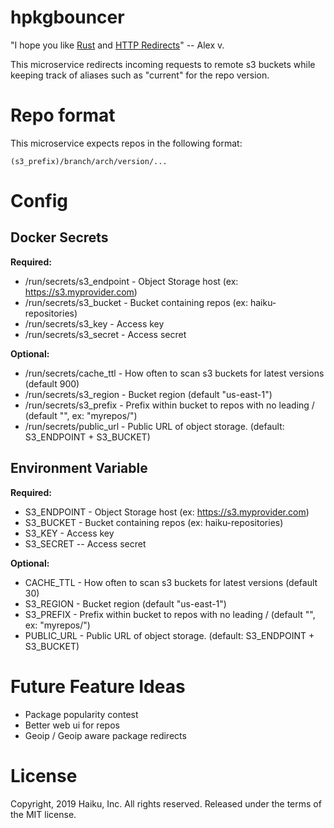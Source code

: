 # hpkgbouncer

"I hope you like [Rust](http://rust-lang.org) and [HTTP Redirects](https://en.wikipedia.org/wiki/URL_redirection#HTTP_status_codes_3xx)" -- Alex v.

This microservice redirects incoming requests to remote s3 buckets while keeping track of aliases
such as "current" for the repo version.

# Repo format

This microservice expects repos in the following format:

```(s3_prefix)/branch/arch/version/...```

# Config

## Docker Secrets

**Required:**
  * /run/secrets/s3_endpoint - Object Storage host (ex: https://s3.myprovider.com)
  * /run/secrets/s3_bucket - Bucket containing repos (ex: haiku-repositories)
  * /run/secrets/s3_key - Access key
  * /run/secrets/s3_secret - Access secret

**Optional:**
  * /run/secrets/cache_ttl - How often to scan s3 buckets for latest versions (default 900)
  * /run/secrets/s3_region - Bucket region (default "us-east-1")
  * /run/secrets/s3_prefix - Prefix within bucket to repos with no leading / (default "", ex: "myrepos/")
  * /run/secrets/public_url - Public URL of object storage. (default: S3_ENDPOINT + S3_BUCKET)

## Environment Variable

**Required:**
  * S3_ENDPOINT - Object Storage host (ex: https://s3.myprovider.com)
  * S3_BUCKET - Bucket containing repos (ex: haiku-repositories)
  * S3_KEY - Access key
  * S3_SECRET -- Access secret

**Optional:**
  * CACHE_TTL - How often to scan s3 buckets for latest versions (default 30)
  * S3_REGION - Bucket region (default "us-east-1")
  * S3_PREFIX - Prefix within bucket to repos with no leading / (default "", ex: "myrepos/")
  * PUBLIC_URL - Public URL of object storage. (default: S3_ENDPOINT + S3_BUCKET)

# Future Feature Ideas

  * Package popularity contest
  * Better web ui for repos
  * Geoip / Geoip aware package redirects

# License

Copyright, 2019 Haiku, Inc. All rights reserved.
Released under the terms of the MIT license.
